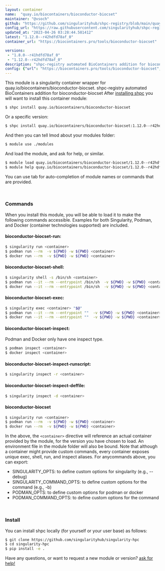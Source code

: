 ```yaml
---
layout: container
name:  "quay.io/biocontainers/bioconductor-biocset"
maintainer: "@vsoch"
github: "https://github.com/singularityhub/shpc-registry/blob/main/quay.io/biocontainers/bioconductor-biocset/container.yaml"
config_url: "https://raw.githubusercontent.com/singularityhub/shpc-registry/main/quay.io/biocontainers/bioconductor-biocset/container.yaml"
updated_at: "2023-04-26 03:28:44.581412"
latest: "1.12.0--r42hdfd78af_0"
container_url: "https://biocontainers.pro/tools/bioconductor-biocset"

versions:
 - "1.8.0--r41hdfd78af_0"
 - "1.12.0--r42hdfd78af_0"
description: "shpc-registry automated BioContainers addition for bioconductor-biocset"
config: {"url": "https://biocontainers.pro/tools/bioconductor-biocset", "maintainer": "@vsoch", "description": "shpc-registry automated BioContainers addition for bioconductor-biocset", "latest": {"1.12.0--r42hdfd78af_0": "sha256:f33a3bb23d5901b9b6b212e394ad1bd5c4b245a3fc31c97d22395718269149e9"}, "tags": {"1.8.0--r41hdfd78af_0": "sha256:3a0229fa75b86859d100b37e7c6c885d9739c6c3ee1b36e1a64771be9bb8e747", "1.12.0--r42hdfd78af_0": "sha256:f33a3bb23d5901b9b6b212e394ad1bd5c4b245a3fc31c97d22395718269149e9"}, "docker": "quay.io/biocontainers/bioconductor-biocset"}
---
```


This module is a singularity container wrapper for quay.io/biocontainers/bioconductor-biocset.
shpc-registry automated BioContainers addition for bioconductor-biocset
After [installing shpc](#install) you will want to install this container module:


```bash
$ shpc install quay.io/biocontainers/bioconductor-biocset
```

Or a specific version:

```bash
$ shpc install quay.io/biocontainers/bioconductor-biocset:1.12.0--r42hdfd78af_0
```

And then you can tell lmod about your modules folder:

```bash
$ module use ./modules
```

And load the module, and ask for help, or similar.

```bash
$ module load quay.io/biocontainers/bioconductor-biocset/1.12.0--r42hdfd78af_0
$ module help quay.io/biocontainers/bioconductor-biocset/1.12.0--r42hdfd78af_0
```

You can use tab for auto-completion of module names or commands that are provided.

<br>

### Commands

When you install this module, you will be able to load it to make the following commands accessible.
Examples for both Singularity, Podman, and Docker (container technologies supported) are included.

#### bioconductor-biocset-run:

```bash
$ singularity run <container>
$ podman run --rm  -v ${PWD} -w ${PWD} <container>
$ docker run --rm  -v ${PWD} -w ${PWD} <container>
```

#### bioconductor-biocset-shell:

```bash
$ singularity shell -s /bin/sh <container>
$ podman run --it --rm --entrypoint /bin/sh  -v ${PWD} -w ${PWD} <container>
$ docker run --it --rm --entrypoint /bin/sh  -v ${PWD} -w ${PWD} <container>
```

#### bioconductor-biocset-exec:

```bash
$ singularity exec <container> "$@"
$ podman run --it --rm --entrypoint ""  -v ${PWD} -w ${PWD} <container> "$@"
$ docker run --it --rm --entrypoint ""  -v ${PWD} -w ${PWD} <container> "$@"
```

#### bioconductor-biocset-inspect:

Podman and Docker only have one inspect type.

```bash
$ podman inspect <container>
$ docker inspect <container>
```

#### bioconductor-biocset-inspect-runscript:

```bash
$ singularity inspect -r <container>
```

#### bioconductor-biocset-inspect-deffile:

```bash
$ singularity inspect -d <container>
```



#### bioconductor-biocset

```bash
$ singularity run <container>
$ podman run --rm  -v ${PWD} -w ${PWD} <container>
$ docker run --rm  -v ${PWD} -w ${PWD} <container>
```


In the above, the `<container>` directive will reference an actual container provided
by the module, for the version you have chosen to load. An environment file in the
module folder will also be bound. Note that although a container
might provide custom commands, every container exposes unique exec, shell, run, and
inspect aliases. For anycommands above, you can export:

 - SINGULARITY_OPTS: to define custom options for singularity (e.g., --debug)
 - SINGULARITY_COMMAND_OPTS: to define custom options for the command (e.g., -b)
 - PODMAN_OPTS: to define custom options for podman or docker
 - PODMAN_COMMAND_OPTS: to define custom options for the command

<br>

### Install

You can install shpc locally (for yourself or your user base) as follows:

```bash
$ git clone https://github.com/singularityhub/singularity-hpc
$ cd singularity-hpc
$ pip install -e .
```

Have any questions, or want to request a new module or version? [ask for help!](https://github.com/singularityhub/singularity-hpc/issues)